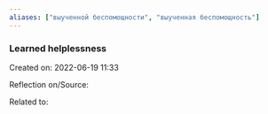 ```yaml
---
aliases: ["выученной беспомощности", "выученная беспомощность"]
---
```



### Learned helplessness
Created on: 2022-06-19 11:33

Reflection on/Source: 




Related to:

